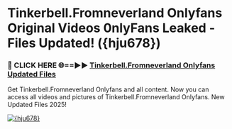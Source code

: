 # Tinkerbell.Fromneverland Onlyfans Original Videos 0nlyFans Leaked - Files Updated! ({hju678})

<h3>🔴 CLICK HERE 🌐==►► <a href="https://tinyurl.com/ms9xzufz" rel="nofollow">Tinkerbell.Fromneverland Onlyfans Updated Files</a></h3>

Get Tinkerbell.Fromneverland Onlyfans and all content. Now you can access all videos and pictures of Tinkerbell.Fromneverland Onlyfans. New Updated Files 2025!

[![{hju678}](https://i.imgur.com/PQ7UWWw.gif)](https://tinyurl.com/ms9xzufz)